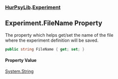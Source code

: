 ### [HurPsyLib](HurPsyLib.md 'HurPsyLib').[Experiment](HurPsyLib.Experiment.md 'HurPsyLib.Experiment')

## Experiment.FileName Property

The property which helps get/set the name of the file  
where the experiment definition will be saved.

```csharp
public string FileName { get; set; }
```

#### Property Value
[System.String](https://docs.microsoft.com/en-us/dotnet/api/System.String 'System.String')